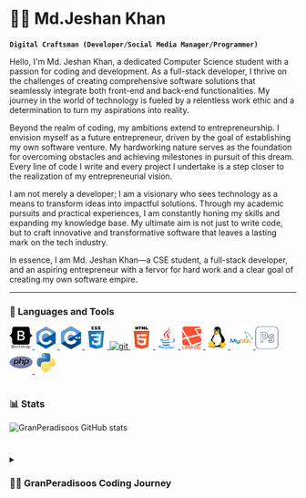 # 🏄‍♂️ Md.Jeshan Khan 

**`Digital Craftsman (Developer/Social Media Manager/Programmer)`**

Hello, I'm Md. Jeshan Khan, a dedicated Computer Science student with a passion for coding and development. As a full-stack developer, I thrive on the challenges of creating comprehensive software solutions that seamlessly integrate both front-end and back-end functionalities. My journey in the world of technology is fueled by a relentless work ethic and a determination to turn my aspirations into reality.

Beyond the realm of coding, my ambitions extend to entrepreneurship. I envision myself as a future entrepreneur, driven by the goal of establishing my own software venture. My hardworking nature serves as the foundation for overcoming obstacles and achieving milestones in pursuit of this dream. Every line of code I write and every project I undertake is a step closer to the realization of my entrepreneurial vision.

I am not merely a developer; I am a visionary who sees technology as a means to transform ideas into impactful solutions. Through my academic pursuits and practical experiences, I am constantly honing my skills and expanding my knowledge base. My ultimate aim is not just to write code, but to craft innovative and transformative software that leaves a lasting mark on the tech industry.

In essence, I am Md. Jeshan Khan—a CSE student, a full-stack developer, and an aspiring entrepreneur with a fervor for hard work and a clear goal of creating my own software empire.

 

---

### 🧰 Languages and Tools

<p align="left"> <a href="https://getbootstrap.com" target="_blank" rel="noreferrer"> <img src="https://raw.githubusercontent.com/devicons/devicon/master/icons/bootstrap/bootstrap-plain-wordmark.svg" alt="bootstrap" width="40" height="40"/> </a> <a href="https://www.cprogramming.com/" target="_blank" rel="noreferrer"> <img src="https://raw.githubusercontent.com/devicons/devicon/master/icons/c/c-original.svg" alt="c" width="40" height="40"/> </a> <a href="https://www.w3schools.com/cpp/" target="_blank" rel="noreferrer"> <img src="https://raw.githubusercontent.com/devicons/devicon/master/icons/cplusplus/cplusplus-original.svg" alt="cplusplus" width="40" height="40"/> </a> <a href="https://www.w3schools.com/css/" target="_blank" rel="noreferrer"> <img src="https://raw.githubusercontent.com/devicons/devicon/master/icons/css3/css3-original-wordmark.svg" alt="css3" width="40" height="40"/> </a> <a href="https://git-scm.com/" target="_blank" rel="noreferrer"> <img src="https://www.vectorlogo.zone/logos/git-scm/git-scm-icon.svg" alt="git" width="40" height="40"/> </a> <a href="https://www.w3.org/html/" target="_blank" rel="noreferrer"> <img src="https://raw.githubusercontent.com/devicons/devicon/master/icons/html5/html5-original-wordmark.svg" alt="html5" width="40" height="40"/> </a> <a href="https://www.java.com" target="_blank" rel="noreferrer"> <img src="https://raw.githubusercontent.com/devicons/devicon/master/icons/java/java-original.svg" alt="java" width="40" height="40"/> </a> <a href="https://laravel.com/" target="_blank" rel="noreferrer"> <img src="https://raw.githubusercontent.com/devicons/devicon/master/icons/laravel/laravel-plain-wordmark.svg" alt="laravel" width="40" height="40"/> </a> <a href="https://www.linux.org/" target="_blank" rel="noreferrer"> <img src="https://raw.githubusercontent.com/devicons/devicon/master/icons/linux/linux-original.svg" alt="linux" width="40" height="40"/> </a> <a href="https://www.mysql.com/" target="_blank" rel="noreferrer"> <img src="https://raw.githubusercontent.com/devicons/devicon/master/icons/mysql/mysql-original-wordmark.svg" alt="mysql" width="40" height="40"/> </a> <a href="https://www.photoshop.com/en" target="_blank" rel="noreferrer"> <img src="https://raw.githubusercontent.com/devicons/devicon/master/icons/photoshop/photoshop-line.svg" alt="photoshop" width="40" height="40"/> </a> <a href="https://www.php.net" target="_blank" rel="noreferrer"> <img src="https://raw.githubusercontent.com/devicons/devicon/master/icons/php/php-original.svg" alt="php" width="40" height="40"/> </a> <a href="https://www.python.org" target="_blank" rel="noreferrer"> <img src="https://raw.githubusercontent.com/devicons/devicon/master/icons/python/python-original.svg" alt="python" width="40" height="40"/> </a> </p>

#

#

### 📊 Stats

![GranPeradisoos GitHub stats](https://github-readme-stats.vercel.app/api?username=GranPeradisoos&show_icons=true&theme=gruvbox)

<!-- ![GitHub Streak](https://streak-stats.demolab.com?user=GranPeradisoos&theme=gruvbox&border_radius=4.5) -->

#

<details>
 <summary><h3>👨‍💻 GranPeradisoos Coding Journey</h3></summary>
   a software engineering coding journey can be an exciting and rewarding experience. Whether you're a beginner or looking to enhance your skills, here's a roadmap to guide you through the various stages of becoming a proficient software engineer:
Stage 1: Getting Started

    Learn the Basics of Programming:
        Choose a beginner-friendly language like Python or JavaScript.
        Understand variables, data types, loops, and basic control flow.

    Explore Fundamental Concepts:
        Learn about data structures (arrays, linked lists, stacks, queues).
        Understand algorithms and basic problem-solving.

    Version Control:
        Familiarize yourself with Git for version control.
        Learn basic Git commands and workflows.

Stage 2: Deepening Your Knowledge

    Advanced Programming Concepts:
        Dive into object-oriented programming (OOP).
        Explore design patterns and principles.

    Database Basics:
        Learn about relational databases (SQL).
        Understand basic database design concepts.

    Web Development:
        Learn HTML, CSS, and JavaScript for front-end development.
        Explore server-side development with frameworks like Flask or Django (Python) or Express (Node.js).

    Understand APIs:
        Learn how to make API requests and build simple APIs.
        Understand RESTful principles.

Stage 3: Specialization

    Choose Your Path:
        Front-end Development: Dive deeper into modern frameworks like React, Angular, or Vue.js.
        Back-end Development: Explore server-side languages and frameworks like Node.js, Django, or Spring Boot.
        Full-Stack Development: Combine front-end and back-end skills.

    Databases and Storage:
        Explore non-relational databases (MongoDB, Redis).
        Learn about cloud-based storage solutions (AWS S3, Google Cloud Storage).

    DevOps Practices:
        Understand continuous integration and continuous deployment (CI/CD).
        Learn about containerization (Docker) and orchestration (Kubernetes).

Stage 4: Advanced Topics

    Security:
        Understand basic security principles.
        Learn about common web application vulnerabilities.

    Testing and Debugging:
        Explore unit testing, integration testing, and debugging strategies.

    Performance Optimization:
        Learn techniques for optimizing code and improving application performance.

    Machine Learning and AI (Optional):
        Explore the basics of machine learning and AI if interested.

Stage 5: Real-world Projects and Collaboration

    Build Real Projects:
        Start working on real-world projects to apply your skills.
        Create a portfolio showcasing your work.

    Collaborate on Open Source:
        Contribute to open-source projects on platforms like GitHub.
        Collaborate with other developers to gain experience in team environments.

    Networking and Community:
        Attend meetups, conferences, and join online communities.
        Network with other developers and professionals in the field.

Stage 6: Continuous Learning

    Stay Updated:
        Follow industry trends and new technologies.
        Read blogs, watch tutorials, and participate in online forums.

    Advanced Topics and Specialization:
        Dive deeper into areas of interest (e.g., machine learning, cybersecurity, blockchain).

    Mentorship and Teaching:
        Consider mentoring others or teaching to solidify your understanding.
        Share your knowledge through blog posts or videos.
